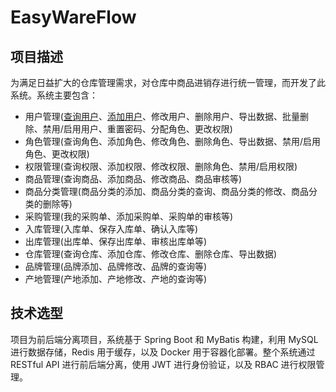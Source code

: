 # EasyWareFlow

## 项目描述
为满足日益扩大的仓库管理需求，对仓库中商品进销存进行统一管理，而开发了此系统。系统主要包含：

- 用户管理([查询用户](https://documenter.getpostman.com/view/23527678/2s9Y5bP12n#65740dbc-f39d-4df3-83b2-9629a6015608)、[添加用户](https://documenter.getpostman.com/view/23527678/2s9Y5bP12n#40bb1117-c355-40cc-9774-cd6337f2f293)、修改用户、删除用户、导出数据、批量删除、禁用/启用用户、重置密码、分配角色、更改权限)
- 角色管理(查询角色、添加角色、修改角色、删除角色、导出数据、禁用/启用角色、更改权限)
- 权限管理(查询权限、添加权限、修改权限、删除角色、禁用/启用权限)
- 商品管理(查询商品、添加商品、修改商品、商品审核等)
- 商品分类管理(商品分类的添加、商品分类的查询、商品分类的修改、商品分类的删除等)
- 采购管理(我的采购单、添加采购单、采购单的审核等)
- 入库管理(入库单、保存入库单、确认入库等)
- 出库管理(出库单、保存出库单、审核出库单等)
- 仓库管理(查询仓库、添加仓库、修改仓库、删除仓库、导出数据)
- 品牌管理(品牌添加、品牌修改、品牌的查询等)
- 产地管理(产地添加、产地修改、产地的查询等)

## 技术选型

项目为前后端分离项目，系统基于 Spring Boot 和 MyBatis 构建，利用 MySQL 进行数据存储，Redis 用于缓存，以及 Docker 用于容器化部署。整个系统通过 RESTful API 进行前后端分离，使用 JWT 进行身份验证，以及 RBAC 进行权限管理。